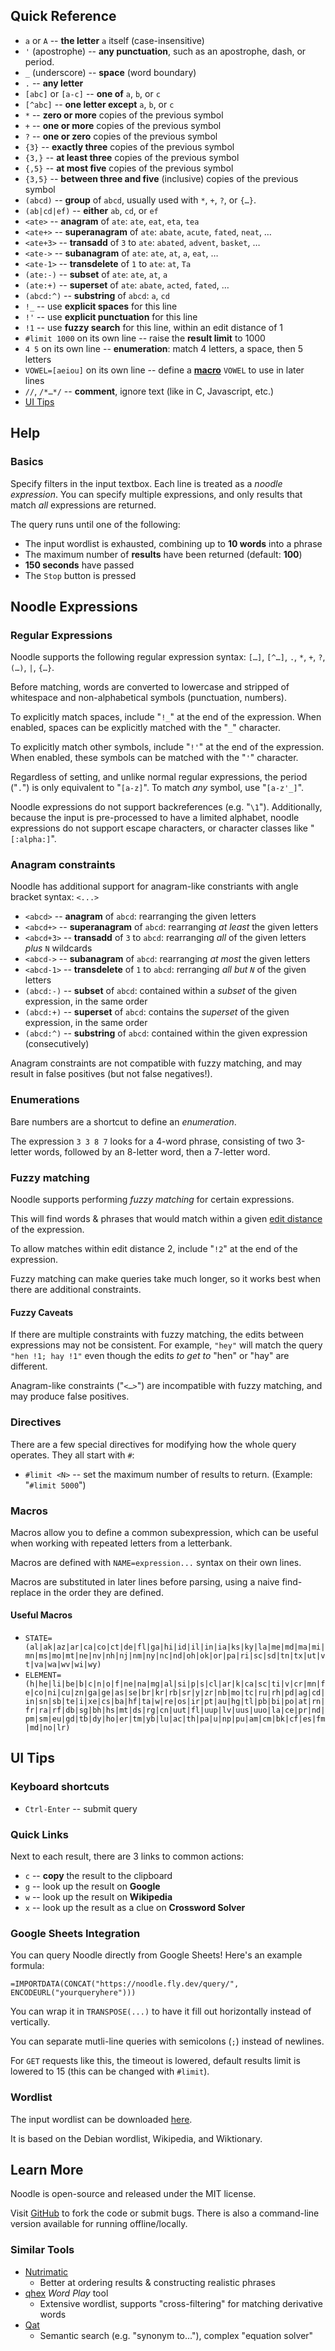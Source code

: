 <!-- generated from `pandoc noodle_help.md` -->
## Quick Reference

- `a` or `A`  -- **the letter** `a` itself (case-insensitive)
- `'` (apostrophe) -- **any punctuation**, such as an apostrophe, dash, or period.
- `_` (underscore) -- **space** (word boundary)
- `.` -- **any letter**
- `[abc]` or `[a-c]` -- **one of** `a`, `b`, or `c`
- `[^abc]` -- **one letter except** `a`, `b`, or `c`
- `*`  -- **zero or more** copies of the previous symbol
- `+`  -- **one or more** copies of the previous symbol
- `?`  -- **one or zero** copies of the previous symbol
- `{3}`  -- **exactly three** copies of the previous symbol
- `{3,}`  -- **at least three** copies of the previous symbol
- `{,5}`  -- **at most five** copies of the previous symbol
- `{3,5}`  -- **between three and five** (inclusive) copies of the previous symbol
- `(abcd)` -- **group** of `abcd`, usually used with `*`, `+`, `?`, or `{…}`.
- `(ab|cd|ef)` -- **either** `ab`, `cd`, or `ef`
- `<ate>` -- **anagram** of `ate`: `ate`, `eat`, `eta`, `tea`
- `<ate+>` -- **superanagram** of `ate`: `abate`, `acute`, `fated`, `neat`, …
- `<ate+3>` -- **transadd** of `3` to `ate`: `abated`, `advent`, `basket`, …
- `<ate->` -- **subanagram** of `ate`: `ate`, `at`, `a`, `eat`, …
- `<ate-1>` -- **transdelete** of `1` to `ate`: `at`, `Ta`
- `(ate:-)` -- **subset** of `ate`: `ate`, `at`, `a`
- `(ate:+)` -- **superset** of `ate`: `abate`, `acted`, `fated`, …
- `(abcd:^)` -- **substring** of `abcd`: `a`, `cd`
- `!_` -- use **explicit spaces** for this line
- `!'` -- use **explicit punctuation** for this line
- `!1` -- use **fuzzy search** for this line, within an edit distance of 1
- `#limit 1000` on its own line -- raise the **result limit** to 1000
- `4 5` on its own line -- **enumeration**: match 4 letters, a space, then 5 letters
- `VOWEL=[aeiou]` on its own line -- define a [**macro**](#macros) `VOWEL` to use in later lines
- `//`, `/*…*/` -- **comment**, ignore text (like in C, Javascript, etc.)
- [UI Tips](#ui-tips)

## Help

### Basics

Specify filters in the input textbox.
Each line is treated as a *noodle expression*.
You can specify multiple expressions, and only results that match *all* expressions are returned.

The query runs until one of the following:

- The input wordlist is exhausted, combining up to **10 words** into a phrase
- The maximum number of **results** have been returned (default: **100**)
- **150 seconds** have passed
- The `Stop` button is pressed

## Noodle Expressions

### Regular Expressions

Noodle supports the following regular expression syntax: `[…]`, `[^…]`, `.`, `*`, `+`, `?`, `(…)`, `|`, `{…}`.

Before matching, words are converted to lowercase and stripped of whitespace and non-alphabetical symbols (punctuation, numbers).

To explicitly match spaces, include "`!_`" at the end of the expression. When enabled, spaces can be explicitly matched with the "`_`" character.

To explicitly match other symbols, include "`!'`" at the end of the expression. When enabled, these symbols can be matched with the "`'`" character.

Regardless of setting, and unlike normal regular expressions, the period ("`.`") is only equivalent to "`[a-z]`". To match *any* symbol, use "`[a-z'_]`".

Noodle expressions do not support backreferences (e.g. "`\1`").
Additionally, because the input is pre-processed to have a limited alphabet, noodle expressions do not support escape characters, or character classes like "`[:alpha:]`".

### Anagram constraints

Noodle has additional support for anagram-like constriants with angle bracket syntax: `<...>`

- `<abcd>` -- **anagram** of `abcd`: rearranging the given letters
- `<abcd+>` -- **superanagram** of `abcd`: rearranging *at least* the given letters
- `<abcd+3>` -- **transadd** of `3` to `abcd`: rearranging *all* of the given letters *plus* `N` wildcards
- `<abcd->` -- **subanagram** of `abcd`: rearranging *at most* the given letters
- `<abcd-1>` -- **transdelete** of `1` to `abcd`: rerranging *all but `N`* of the given letters
- `(abcd:-)` -- **subset** of `abcd`: contained within a *subset* of the given expression, in the same order
- `(abcd:+)` -- **superset** of `abcd`: contains the *superset* of the given expression, in the same order
- `(abcd:^)` -- **substring** of `abcd`: contained within the given expression (consecutively)

Anagram constraints are not compatible with fuzzy matching, and may result in false positives (but not false negatives!).

### Enumerations

Bare numbers are a shortcut to define an *enumeration*. 

The expression `3 3 8 7` looks for a 4-word phrase, consisting of two 3-letter words, followed by an 8-letter word, then a 7-letter word.

### Fuzzy matching

Noodle supports performing *fuzzy matching* for certain expressions.

This will find words & phrases that would match within a given [edit distance](https://en.wikipedia.org/wiki/Levenshtein_distance) of the expression.

To allow matches within edit distance 2, include "`!2`" at the end of the expression.

Fuzzy matching can make queries take much longer, so it works best when there are additional constraints.

#### Fuzzy Caveats

If there are multiple constraints with fuzzy matching, the edits between expressions may not be consistent. For example, `"hey"` will match the query `"hen !1; hay !1"` even though the edits *to get to* "hen" or "hay" are different.

Anagram-like constraints ("`<…>`") are incompatible with fuzzy matching, and may produce false positives.

### Directives

There are a few special directives for modifying how the whole query operates.
They all start with `#`:

- `#limit <N>` -- set the maximum number of results to return. (Example: "`#limit 5000`")
<!--
- `#words <N>` -- set the maximum number of words to try to combine into a phrase. "`#words 1`" completely disables phrase matching.
- `#list <default|small|...>` -- set the input wordlist to use (equivalent to the dropdown)
- `#quiet` -- do not print header/progress information.
-->

### Macros

Macros allow you to define a common subexpression, which can be useful when working with repeated letters from a letterbank.

Macros are defined with `NAME=expression...` syntax on their own lines.

Macros are substituted in later lines before parsing, using a naive find-replace in the order they are defined.

#### Useful Macros

- `STATE=(al|ak|az|ar|ca|co|ct|de|fl|ga|hi|id|il|in|ia|ks|ky|la|me|md|ma|mi|mn|ms|mo|mt|ne|nv|nh|nj|nm|ny|nc|nd|oh|ok|or|pa|ri|sc|sd|tn|tx|ut|vt|va|wa|wv|wi|wy)`
- `ELEMENT=(h|he|li|be|b|c|n|o|f|ne|na|mg|al|si|p|s|cl|ar|k|ca|sc|ti|v|cr|mn|fe|co|ni|cu|zn|ga|ge|as|se|br|kr|rb|sr|y|zr|nb|mo|tc|ru|rh|pd|ag|cd|in|sn|sb|te|i|xe|cs|ba|hf|ta|w|re|os|ir|pt|au|hg|tl|pb|bi|po|at|rn|fr|ra|rf|db|sg|bh|hs|mt|ds|rg|cn|uut|fl|uup|lv|uus|uuo|la|ce|pr|nd|pm|sm|eu|gd|tb|dy|ho|er|tm|yb|lu|ac|th|pa|u|np|pu|am|cm|bk|cf|es|fm|md|no|lr)`


## UI Tips

### Keyboard shortcuts

- `Ctrl-Enter` -- submit query

### Quick Links

Next to each result, there are 3 links to common actions:

- `c` -- **copy** the result to the clipboard
- `g` -- look up the result on **Google**
- `w` -- look up the result on **Wikipedia**
- `x` -- look up the result as a clue on **Crossword Solver**

### Google Sheets Integration

You can query Noodle directly from Google Sheets! Here's an example formula:

```
=IMPORTDATA(CONCAT("https://noodle.fly.dev/query/", ENCODEURL("yourqueryhere")))
```

You can wrap it in `TRANSPOSE(...)` to have it fill out horizontally instead of vertically.

You can separate mutli-line queries with semicolons (`;`) instead of newlines.

For `GET` requests like this, the timeout is lowered, default results limit is lowered to 15 (this can be changed with `#limit`).

### Wordlist

The input wordlist can be downloaded [here](/wordlist).

It is based on the Debian wordlist, Wikipedia, and Wiktionary.

## Learn More

Noodle is open-source and released under the MIT license.

Visit [GitHub](https://github.com/zbanks/noodle) to fork the code or submit bugs. There is also a command-line version available for running offline/locally.

### Similar Tools

- [Nutrimatic](https://nutrimatic.org/)
    - Better at ordering results & constructing realistic phrases
- [qhex](https://tools.qhex.org/) *Word Play* tool
    - Extensive wordlist, supports "cross-filtering" for matching derivative words
- [Qat](https://www.quinapalus.com/qat.html)
    - Semantic search (e.g. "synonym to..."), complex "equation solver"

<!-- end help -->
